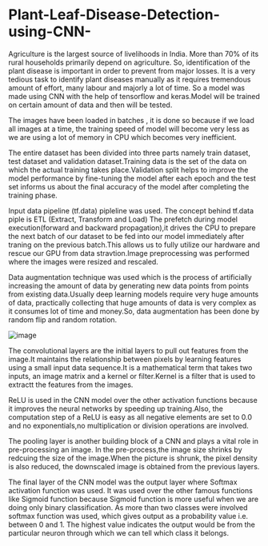 # Plant-Leaf-Disease-Detection-using-CNN-

Agriculture is the largest source of livelihoods in India. More than 70% of its rural households primarily depend on agriculture. So, identification of the plant disease is important in order to prevent from major losses. It is a very tedious task to identify plant diseases manually as it requires tremendous amount of effort, many labour and majorly a lot of time. So a model was made using CNN with the help of tensorflow and keras.Model will be trained on certain amount of data and then will be tested.

The images have been loaded in batches , it is done so because if we load all images at a time, the training speed of model will become very less as we are using a lot of memory in CPU which becomes very inefficient.

The entire dataset has been divided into three parts namely train dataset, test dataset and validation dataset.Training data is the set of the data on which the actual training takes place.Validation split helps to improve the model performance by fine-tuning the model after each epoch and the test set informs us about the final accuracy of the model after completing the training phase.

Input data pipeline (tf.data) pipleline was used. The concept behind tf.data piple is ETL (Extract, Transform and Load)
The prefetch during model execution(forward and backward propagation),it drives the CPU to prepare the next batch of our dataset to be fed into our model immediately after traning on the previous batch.This allows us to fully utilize our hardware and rescue our GPU from data stravtion.Image preprocessing was performed where the images were resized and rescaled.

Data augmentation technique was used which is the process of artificially increasing the amount of data by generating new data points from points from existing data.Usually deep learning models require very huge amounts of data, practically collecting that huge amounts of data is very complex as it consumes lot of time and money.So, data augmentation has been done by random flip and random rotation.

![image](https://user-images.githubusercontent.com/69798079/216807576-ac5d7cf7-43ac-4bbd-abfc-1ced4ca18fdb.png)


The convolutional layers are the initial layers to pull out features from the image.It maintains the relationship between pixels by learning features using a small input data sequence.It is a mathematical term that takes two inputs, an image matrix and a kernel or filter.Kernel is a filter that is used to extractt the features from the images.

ReLU is used in the CNN model over the other activation functions because it improves the neural networks by speeding up training.Also, the computation step of a ReLU is easy as all negative elements are set to 0.0 and no exponentials,no multiplication or division operations are involved.

The pooling layer is another building block of a CNN and plays a vital role in pre-processing an image. In the pre-process,the image size shrinks by redcuing the size of the image.When the picture is shrunk, the pixel density is also reduced, the downscaled image is obtained from the previous layers.

The final layer of the CNN model was the output layer where Softmax activation function was used. It was used over the other famous functions like Sigmoid function because Sigmoid function is more useful when we are doing only binary classification. As more than two classes were involved softmax function was used, which gives output as a probability value i.e. between 0 and 1. The highest value indicates the output would be from the particular neuron through which we can tell which class it belongs.
